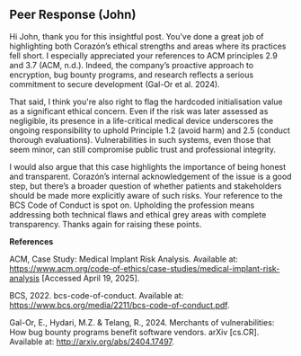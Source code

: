 ## Peer Response (John) 

Hi John, thank you for this insightful post. You’ve done a great job of highlighting both Corazón’s ethical strengths and areas where its practices fell short. I especially appreciated your references to ACM principles 2.9 and 3.7 (ACM, n.d.). Indeed, the company’s proactive approach to encryption, bug bounty programs, and research reflects a serious commitment to secure development (Gal-Or et al. 2024).

That said, I think you're also right to flag the hardcoded initialisation value as a significant ethical concern. Even if the risk was later assessed as negligible, its presence in a life-critical medical device underscores the ongoing responsibility to uphold Principle 1.2 (avoid harm) and 2.5 (conduct thorough evaluations). Vulnerabilities in such systems, even those that seem minor, can still compromise public trust and professional integrity.

I would also argue that this case highlights the importance of being honest and transparent. Corazón’s internal acknowledgement of the issue is a good step, but there’s a broader question of whether patients and stakeholders should be made more explicitly aware of such risks. Your reference to the BCS Code of Conduct is spot on. Upholding the profession means addressing both technical flaws and ethical grey areas with complete transparency. Thanks again for raising these points.



**References**

ACM, Case Study: Medical Implant Risk Analysis. Available at: https://www.acm.org/code-of-ethics/case-studies/medical-implant-risk-analysis [Accessed April 19, 2025].

BCS, 2022. bcs-code-of-conduct. Available at: https://www.bcs.org/media/2211/bcs-code-of-conduct.pdf.

Gal-Or, E., Hydari, M.Z. & Telang, R., 2024. Merchants of vulnerabilities: How bug bounty programs benefit software vendors. arXiv [cs.CR]. Available at: http://arxiv.org/abs/2404.17497.